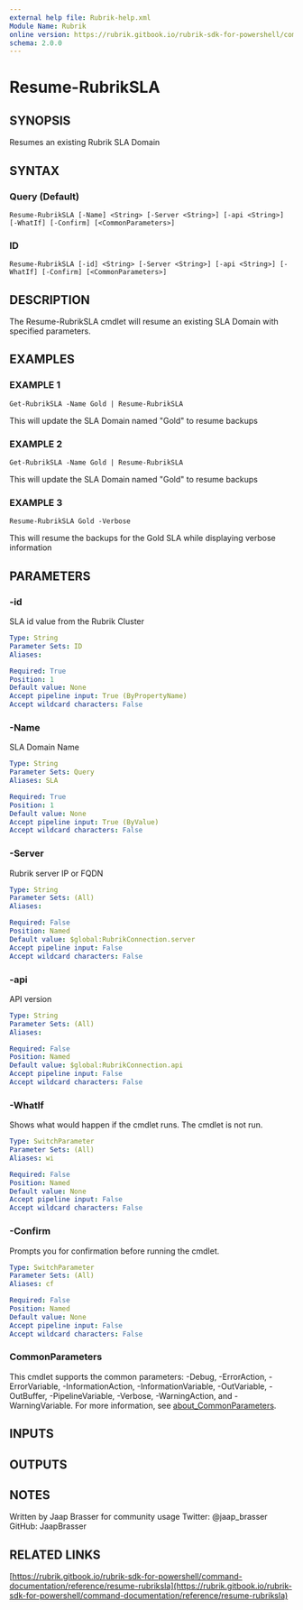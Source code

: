 ```yaml
---
external help file: Rubrik-help.xml
Module Name: Rubrik
online version: https://rubrik.gitbook.io/rubrik-sdk-for-powershell/command-documentation/reference/resume-rubriksla
schema: 2.0.0
---
```


# Resume-RubrikSLA

## SYNOPSIS
Resumes an existing Rubrik SLA Domain

## SYNTAX

### Query (Default)
```
Resume-RubrikSLA [-Name] <String> [-Server <String>] [-api <String>] [-WhatIf] [-Confirm] [<CommonParameters>]
```

### ID
```
Resume-RubrikSLA [-id] <String> [-Server <String>] [-api <String>] [-WhatIf] [-Confirm] [<CommonParameters>]
```

## DESCRIPTION
The Resume-RubrikSLA cmdlet will resume an existing SLA Domain with specified parameters.

## EXAMPLES

### EXAMPLE 1
```
Get-RubrikSLA -Name Gold | Resume-RubrikSLA
```

This will update the SLA Domain named "Gold" to resume backups

### EXAMPLE 2
```
Get-RubrikSLA -Name Gold | Resume-RubrikSLA
```

This will update the SLA Domain named "Gold" to resume backups

### EXAMPLE 3
```
Resume-RubrikSLA Gold -Verbose
```

This will resume the backups for the Gold SLA while displaying verbose information

## PARAMETERS

### -id
SLA id value from the Rubrik Cluster

```yaml
Type: String
Parameter Sets: ID
Aliases:

Required: True
Position: 1
Default value: None
Accept pipeline input: True (ByPropertyName)
Accept wildcard characters: False
```

### -Name
SLA Domain Name

```yaml
Type: String
Parameter Sets: Query
Aliases: SLA

Required: True
Position: 1
Default value: None
Accept pipeline input: True (ByValue)
Accept wildcard characters: False
```

### -Server
Rubrik server IP or FQDN

```yaml
Type: String
Parameter Sets: (All)
Aliases:

Required: False
Position: Named
Default value: $global:RubrikConnection.server
Accept pipeline input: False
Accept wildcard characters: False
```

### -api
API version

```yaml
Type: String
Parameter Sets: (All)
Aliases:

Required: False
Position: Named
Default value: $global:RubrikConnection.api
Accept pipeline input: False
Accept wildcard characters: False
```

### -WhatIf
Shows what would happen if the cmdlet runs.
The cmdlet is not run.

```yaml
Type: SwitchParameter
Parameter Sets: (All)
Aliases: wi

Required: False
Position: Named
Default value: None
Accept pipeline input: False
Accept wildcard characters: False
```

### -Confirm
Prompts you for confirmation before running the cmdlet.

```yaml
Type: SwitchParameter
Parameter Sets: (All)
Aliases: cf

Required: False
Position: Named
Default value: None
Accept pipeline input: False
Accept wildcard characters: False
```

### CommonParameters
This cmdlet supports the common parameters: -Debug, -ErrorAction, -ErrorVariable, -InformationAction, -InformationVariable, -OutVariable, -OutBuffer, -PipelineVariable, -Verbose, -WarningAction, and -WarningVariable. For more information, see [about_CommonParameters](http://go.microsoft.com/fwlink/?LinkID=113216).

## INPUTS

## OUTPUTS

## NOTES
Written by Jaap Brasser for community usage
Twitter: @jaap_brasser
GitHub: JaapBrasser

## RELATED LINKS

[https://rubrik.gitbook.io/rubrik-sdk-for-powershell/command-documentation/reference/resume-rubriksla](https://rubrik.gitbook.io/rubrik-sdk-for-powershell/command-documentation/reference/resume-rubriksla)

